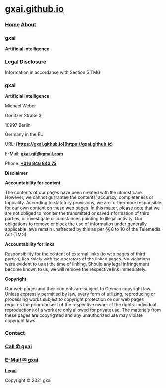 # **[gxai.github.io](https://gxai.github.io)**
### **[Home](https://gxai.github.io)**  **[About](https://gxai.github.io/About)**
### **gxai**
**Artificial intelligence**

### **Legal Disclosure**

Information in accordance with Section 5 TMG
### **gxai**
**Artificial intelligence**

Michael Weber

Görlitzer Straße 3

10997 Berlin

Germany in the EU

URL: **[https://gxai.github.io](https://gxai.github.io)**

E-Mail: **[gxai.git@gmail.com](gxai.git@gmail.com)**

Phone: **[+316 846 843 75](tel:31684684375)**

**Disclaimer**

**Accountability for content**

The contents of our pages have been created with the utmost care. However, we cannot guarantee the contents’ accuracy, completeness or topicality. According to statutory provisions, we are furthermore responsible for our own content on these web pages. In this matter, please note that we are not obliged to monitor the transmitted or saved information of third parties, or investigate circumstances pointing to illegal activity. Our obligations to remove or block the use of information under generally applicable laws remain unaffected by this as per §§ 8 to 10 of the Telemedia Act (TMG).

**Accountability for links**

Responsibility for the content of external links (to web pages of third parties) lies solely with the operators of the linked pages. No violations were evident to us at the time of linking. Should any legal infringement become known to us, we will remove the respective link immediately.

**Copyright**

Our web pages and their contents are subject to German copyright law. Unless expressly permitted by law, every form of utilizing, reproducing or processing works subject to copyright protection on our web pages requires the prior consent of the respective owner of the rights. Individual reproductions of a work are only allowed for private use. The materials from these pages are copyrighted and any unauthorized use may violate copyright laws.

### **Contact**
### **[Call ✆ gxai](tel:31649557828)**
### **[E-Mail ✉ gxai](mailto:gxai.git@gmail.com)**

**[Legal](https://gxai.github.io/legal)**

Copyright © 2021 gxai
